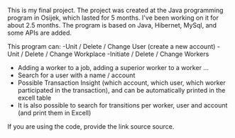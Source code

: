 This is my final project. The project was created at the Java programming program in Osijek, which lasted for 5 months. I've been working on it for about 2.5 months.
The program is based on Java, Hibernet, MySql, and some APIs are added.

This program can:
-Unit / Delete / Change User (create a new account)
-Unit / Delete / Change Workplace
-Initiate / Delete / Change Workers
- Adding a worker to a job, adding a superior worker to a worker ...
- Search for a user with a name / account
- Possible Transaction Insight (which account, which user, which worker participated in the transaction), and can be automatically printed in the excell table
- It is also possible to search for transitions per worker, user and account (and print them in Excell)

If you are using the code, provide the link source source.

